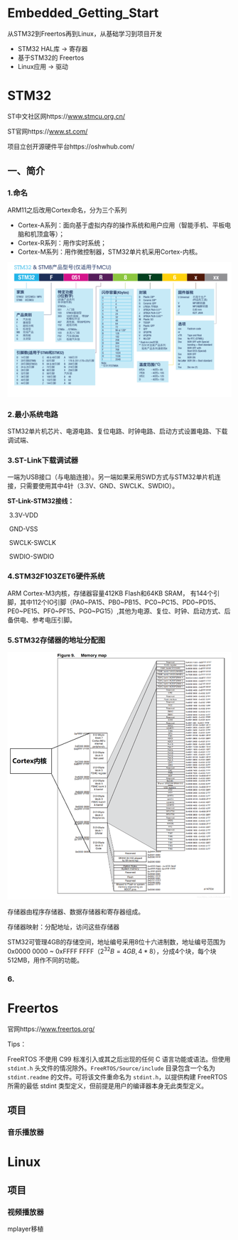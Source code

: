 # Embedded_Getting_Start

从STM32到Freertos再到Linux，从基础学习到项目开发

- STM32 HAL库 -> 寄存器
- 基于STM32的 Freertos
- Linux应用 -> 驱动

# STM32

ST中文社区网https://www.stmcu.org.cn/

ST官网https://www.st.com/

项目立创开源硬件平台https://oshwhub.com/

## 一、简介

### 1.命名

ARM11之后改用Cortex命名，分为三个系列

- Cortex-A系列：面向基于虚拟内存的操作系统和用户应用（智能手机、平板电脑和机顶盒等）；
- Cortex-R系列：用作实时系统；
- Cortex-M系列：用作微控制器，STM32单片机采用Cortex-内核。

<img src="https://raw.githubusercontent.com/pikapika-zrf/BlogImg/master/img/202306092238624.png" style="zoom: 50%;" />

### 2.最小系统电路

STM32单片机芯片、电源电路、复位电路、时钟电路、启动方式设置电路、下载调试端、

### 3.ST-Link下载调试器

一端为USB接口（与电脑连接）。另一端如果采用SWD方式与STM32单片机连接，只需要使用其中4针（3.3V、GND、SWCLK、SWDIO）。

**ST-Link-STM32接线：**

​	3.3V-VDD

​	GND-VSS

​	SWCLK-SWCLK

​	SWDIO-SWDIO

### 4.STM32F103ZET6硬件系统

ARM Cortex-M3内核，存储器容量412KB Flash和64KB SRAM， 有144个引脚，其中112个IO引脚（PA0\~PA15、PB0\~PB15、PC0\~PC15、PD0\~PD15、PE0\~PE15、PF0\~PF15、PG0\~PG15）,其他为电源、复位、时钟、启动方式、后备供电、参考电压引脚。

### 5.STM32存储器的地址分配图

![img](https://raw.githubusercontent.com/pikapika-zrf/BlogImg/master/img/202306121116927.png)

存储器由程序存储器、数据存储器和寄存器组成。

存储器映射：分配地址，访问这些存储器

STM32可管理4GB的存储空间，地址编号采用8位十六进制数，地址编号范围为0x0000 0000 \~ 0xFFFF FFFF（$2^{32}B = 4GB,4*8$），分成4个块，每个块512MB，用作不同的功能。

### 6.



# Freertos

官网https://www.freertos.org/

Tips：

FreeRTOS 不使用 C99 标准引入或其之后出现的任何 C 语言功能或语法。但使用 `stdint.h` 头文件的情况除外。`FreeRTOS/Source/include` 目录包含一个名为 `stdint.readme` 的文件。可将该文件重命名为 `stdint.h`，以提供构建 FreeRTOS 所需的最低 stdint 类型定义，但前提是用户的编译器本身无此类型定义。

## 项目

### 音乐播放器



# Linux

## 项目

### 视频播放器

mplayer移植

